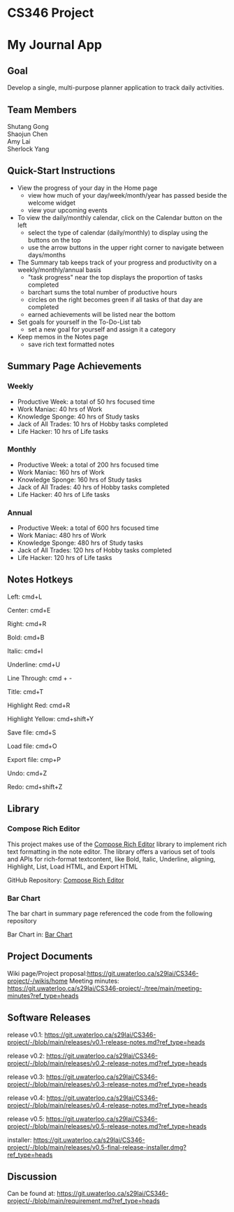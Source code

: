 # CS346 Project

# My Journal App

## Goal
Develop a single, multi-purpose planner application to track daily activities.

## Team Members
Shutang Gong\
Shaojun Chen\
Amy Lai\
Sherlock Yang


## Quick-Start Instructions
- View the progress of your day in the Home page
  - view how much of your day/week/month/year has passed beside the welcome widget
  - view your upcoming events
- To view the daily/monthly calendar, click on the Calendar button on the left
  - select the type of calendar (daily/monthly) to display using the buttons on the top
  - use the arrow buttons in the upper right corner to navigate between days/months
- The Summary tab keeps track of your progress and productivity on a weekly/monthly/annual basis
  - "task progress" near the top displays the proportion of tasks completed
  - barchart sums the total number of productive hours
  - circles on the right becomes green if all tasks of that day are completed
  - earned achievements will be listed near the bottom
- Set goals for yourself in the To-Do-List tab
  - set a new goal for yourself and assign it a category
- Keep memos in the Notes page
  - save rich text formatted notes

## Summary Page Achievements
### Weekly
- Productive Week: a total of 50 hrs focused time
- Work Maniac: 40 hrs of Work
- Knowledge Sponge: 40 hrs of Study tasks
- Jack of All Trades: 10 hrs of Hobby tasks completed
- Life Hacker: 10 hrs of Life tasks
### Monthly
- Productive Week: a total of 200 hrs focused time
- Work Maniac: 160 hrs of Work
- Knowledge Sponge: 160 hrs of Study tasks
- Jack of All Trades: 40 hrs of Hobby tasks completed
- Life Hacker: 40 hrs of Life tasks
### Annual
- Productive Week: a total of 600 hrs focused time
- Work Maniac: 480 hrs of Work
- Knowledge Sponge: 480 hrs of Study tasks
- Jack of All Trades: 120 hrs of Hobby tasks completed
- Life Hacker: 120 hrs of Life tasks

## Notes Hotkeys
Left: cmd+L

Center: cmd+E

Right: cmd+R

Bold: cmd+B

Italic: cmd+I

Underline: cmd+U

Line Through: cmd + -

Title: cmd+T

Highlight Red: cmd+R

Highlight Yellow: cmd+shift+Y

Save file: cmd+S

Load file: cmd+O

Export file: cmp+P

Undo: cmd+Z

Redo: cmd+shift+Z

## Library

### Compose Rich Editor

This project makes use of the [Compose Rich Editor](https://github.com/MohamedRejeb/Compose-Rich-Editor) library to implement rich text formatting in the note editor. The library offers a various set of tools and APls for rich-format textcontent, like Bold, ltalic, Underline, aligning, Highlight, List, Load HTML, and Export HTML

GitHub Repository: [Compose Rich Editor](https://github.com/MohamedRejeb/Compose-Rich-Editor)

### Bar Chart

The bar chart in summary page referenced the code from the following repository

Bar Chart in: [Bar Chart](https://github.com/developerchunk/BarGraph-JetpackCompose/tree/main/app/src/main/java/com/example/customchar)


## Project Documents
Wiki page/Project proposal:https://git.uwaterloo.ca/s29lai/CS346-project/-/wikis/home
Meeting minutes: https://git.uwaterloo.ca/s29lai/CS346-project/-/tree/main/meeting-minutes?ref_type=heads

## Software Releases
release v0.1: https://git.uwaterloo.ca/s29lai/CS346-project/-/blob/main/releases/v0.1-release-notes.md?ref_type=heads

release v0.2: https://git.uwaterloo.ca/s29lai/CS346-project/-/blob/main/releases/v0.2-release-notes.md?ref_type=heads

release v0.3: https://git.uwaterloo.ca/s29lai/CS346-project/-/blob/main/releases/v0.3-release-notes.md?ref_type=heads

release v0.4: https://git.uwaterloo.ca/s29lai/CS346-project/-/blob/main/releases/v0.4-release-notes.md?ref_type=heads

release v0.5: https://git.uwaterloo.ca/s29lai/CS346-project/-/blob/main/releases/v0.5-release-notes.md?ref_type=heads

installer: https://git.uwaterloo.ca/s29lai/CS346-project/-/blob/main/releases/v0.5-final-release-installer.dmg?ref_type=heads

## Discussion
Can be found at: https://git.uwaterloo.ca/s29lai/CS346-project/-/blob/main/requirement.md?ref_type=heads
